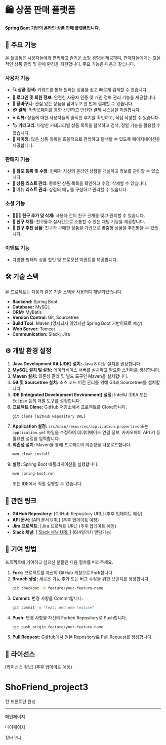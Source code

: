 # 🛍️ 상품 판매 플랫폼

**Spring Boot 기반의 온라인 상품 판매 플랫폼입니다.**

## 🚀 주요 기능

본 플랫폼은 사용자들에게 편리하고 즐거운 쇼핑 경험을 제공하며, 판매자들에게는 효율적인 상품 관리 및 판매 환경을 지원합니다. 주요 기능은 다음과 같습니다.

### 사용자 기능

  * **🔍 상품 검색:** 키워드를 통해 원하는 상품을 쉽고 빠르게 검색할 수 있습니다.
  * **👤 로그인 및 회원 정보:** 안전한 사용자 인증 및 개인 정보 관리 기능을 제공합니다.
  * **🛒 장바구니:** 관심 있는 상품을 담아두고 한 번에 결제할 수 있습니다.
  * **💳 결제:** 카카오페이를 통한 간편하고 안전한 결제 시스템을 지원합니다.
  * **⭐ 리뷰:** 상품에 대한 사용자들의 솔직한 후기를 확인하고, 직접 작성할 수 있습니다.
  * **🏷️ 카테고리:** 다양한 카테고리별 상품 목록을 탐색하고 검색, 정렬 기능을 활용할 수 있습니다.
  * **📄 페이징:** 많은 상품 목록을 효율적으로 관리하고 탐색할 수 있도록 페이지네이션을 제공합니다.

### 판매자 기능

  * **🏪 점포 등록 및 수정:** 판매자 자신의 온라인 상점을 개설하고 정보를 관리할 수 있습니다.
  * **📝 상품 리스트 관리:** 등록된 상품 목록을 확인하고 수정, 삭제할 수 있습니다.
  * **📜 메뉴 리스트 관리:** 상점의 메뉴를 구성하고 관리할 수 있습니다.

### 소셜 기능

  * **🧑‍🤝‍🧑 친구 추가 및 삭제:** 사용자 간의 친구 관계를 맺고 관리할 수 있습니다.
  * **💬 친구 채팅:** 친구들과 실시간으로 소통할 수 있는 채팅 기능을 제공합니다.
  * **🎁 친구 추천 상품:** 친구가 구매한 상품을 기반으로 맞춤형 상품을 추천받을 수 있습니다.

### 이벤트 기능

  * 다양한 형태의 상품 할인 및 프로모션 이벤트를 제공합니다.

## 🛠️ 기술 스택

본 프로젝트는 다음과 같은 기술 스택을 사용하여 개발되었습니다.

  * **Backend:** Spring Boot
  * **Database:** MySQL
  * **ORM:** MyBatis
  * **Version Control:** Git, Sourcetree
  * **Build Tool:** Maven (명시되지 않았지만 Spring Boot 기반이므로 예상)
  * **Web Server:** Tomcat
  * **Communication:** Slack, Jira

## ⚙️ 개발 환경 설정

1.  **Java Development Kit (JDK) 설치:** Java 8 이상 설치를 권장합니다.
2.  **MySQL 설치 및 설정:** 데이터베이스 서버를 설치하고 필요한 스키마를 생성합니다.
3.  **Maven 설치:** 의존성 관리 및 빌드 도구인 Maven을 설치합니다.
4.  **Git 및 Sourcetree 설치:** 소스 코드 버전 관리를 위해 Git과 Sourcetree를 설치합니다.
5.  **IDE (Integrated Development Environment) 설정:** IntelliJ IDEA 또는 Eclipse 등의 개발 도구를 설정합니다.
6.  **프로젝트 Clone:** GitHub 저장소에서 프로젝트를 Clone합니다.
    ```bash
    git clone [GitHub Repository URL]
    ```
7.  **Application 설정:** `src/main/resources/application.properties` 또는 `application.yml` 파일을 수정하여 데이터베이스 연결 정보, 카카오페이 API 키 등 필요한 설정을 입력합니다.
8.  **의존성 설치:** Maven을 통해 프로젝트의 의존성을 다운로드합니다.
    ```bash
    mvn clean install
    ```
9.  **실행:** Spring Boot 애플리케이션을 실행합니다.
    ```bash
    mvn spring-boot:run
    ```
    또는 IDE에서 직접 실행할 수 있습니다.

## 🔗 관련 링크

  * **GitHub Repository:** [GitHub Repository URL] (추후 업데이트 예정)
  * **API 문서:** [API 문서 URL] (추후 업데이트 예정)
  * **Jira 프로젝트:** [Jira 프로젝트 URL] (추후 업데이트 예정)
  * **Slack 채널:** [ <a href="https://khproject3hq.slack.com/archives/C08R5NN55JR"> Slack 채널 URL </a>] (6/4일까지 열람가능)

## 🤝 기여 방법

프로젝트에 기여하고 싶으신 분들은 다음 절차를 따라주세요.

1.  **Fork:** 프로젝트를 자신의 GitHub 계정으로 Fork합니다.
2.  **Branch 생성:** 새로운 기능 추가 또는 버그 수정을 위한 브랜치를 생성합니다.
    ```bash
    git checkout -b feature/your-feature-name
    ```
3.  **Commit:** 변경 사항을 Commit합니다.
    ```bash
    git commit -m "feat: Add new feature"
    ```
4.  **Push:** 변경 사항을 자신의 Forked Repository로 Push합니다.
    ```bash
    git push origin feature/your-feature-name
    ```
5.  **Pull Request:** GitHub에서 원본 Repository로 Pull Request를 생성합니다.

## 📜 라이선스

[라이선스 정보] (추후 업데이트 예정)


# ShoFriend_project3

전 프론트단 완성

------------------------------
메인페이지


마이페이지


장바구니
